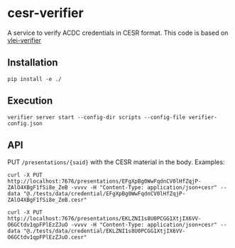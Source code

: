 # cesr-verifier
A service to verify ACDC credentials in CESR format.
This code is based on [vlei-verifier](https://github.com/GLEIF-IT/vlei-verifier)

## Installation

```
pip install -e ./
```

## Execution

```
verifier server start --config-dir scripts --config-file verifier-config.json
```


## API
PUT `/presentations/{said}` with the CESR material in the body. Examples:

```
curl -X PUT http://localhost:7676/presentations/EFgXpBg0WwFqdnCV0lHfZqjP-ZAlO4XBgF1fSi8e_ZeB -vvvv -H "Content-Type: application/json+cesr" --data "@./tests/data/credential/EFgXpBg0WwFqdnCV0lHfZqjP-ZAlO4XBgF1fSi8e_ZeB.cesr"

curl -X PUT http://localhost:7676/presentations/EKLZNI1s8U0PCGG1XtjIX6VV-O6GCtdv1qpFPlEzZJuO -vvvv -H "Content-Type: application/json+cesr" --data "@./tests/data/credential/EKLZNI1s8U0PCGG1XtjIX6VV-O6GCtdv1qpFPlEzZJuO.cesr"
```



